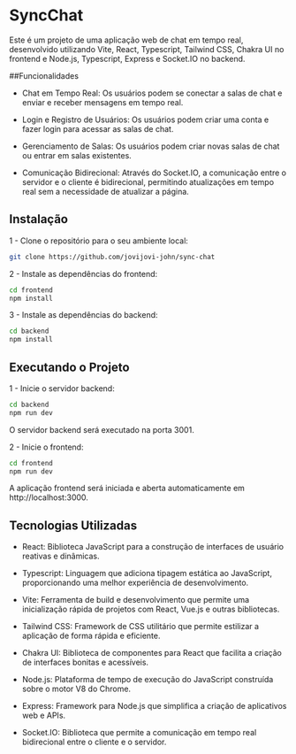 # SyncChat

Este é um projeto de uma aplicação web de chat em tempo real, desenvolvido utilizando Vite, React, Typescript, Tailwind CSS, Chakra UI no frontend e Node.js, Typescript, Express e Socket.IO no backend.

##Funcionalidades

* Chat em Tempo Real: Os usuários podem se conectar a salas de chat e enviar e receber mensagens em tempo real.

* Login e Registro de Usuários: Os usuários podem criar uma conta e fazer login para acessar as salas de chat.

* Gerenciamento de Salas: Os usuários podem criar novas salas de chat ou entrar em salas existentes.

* Comunicação Bidirecional: Através do Socket.IO, a comunicação entre o servidor e o cliente é bidirecional, permitindo atualizações em tempo real sem a necessidade de atualizar a página.


## Instalação

1 - Clone o repositório para o seu ambiente local:
```bash
git clone https://github.com/jovijovi-john/sync-chat
```

2 - Instale as dependências do frontend:
```bash
cd frontend
npm install
```

3 - Instale as dependências do backend:
```bash
cd backend
npm install
```

## Executando o Projeto

1 - Inicie o servidor backend:
```bash
cd backend
npm run dev
```
O servidor backend será executado na porta 3001.



2 - Inicie o frontend:

```bash
cd frontend
npm run dev
```

A aplicação frontend será iniciada e aberta automaticamente em http://localhost:3000.

## Tecnologias Utilizadas

* React: Biblioteca JavaScript para a construção de interfaces de usuário reativas e dinâmicas.

* Typescript: Linguagem que adiciona tipagem estática ao JavaScript, proporcionando uma melhor experiência de desenvolvimento.

* Vite: Ferramenta de build e desenvolvimento que permite uma inicialização rápida de projetos com React, Vue.js e outras bibliotecas.

* Tailwind CSS: Framework de CSS utilitário que permite estilizar a aplicação de forma rápida e eficiente.

* Chakra UI: Biblioteca de componentes para React que facilita a criação de interfaces bonitas e acessíveis.

* Node.js: Plataforma de tempo de execução do JavaScript construída sobre o motor V8 do Chrome.

* Express: Framework para Node.js que simplifica a criação de aplicativos web e APIs.

* Socket.IO: Biblioteca que permite a comunicação em tempo real bidirecional entre o cliente e o servidor.
